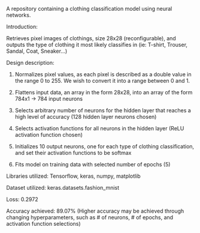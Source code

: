 A repository containing a clothing classification model using neural networks.

Introduction:

Retrieves pixel images of clothings, size 28x28 (reconfigurable), and outputs the type of clothing it most likely classifies in (ie: T-shirt, Trouser, Sandal, Coat, Sneaker...)

Design description:

1) Normalizes pixel values, as each pixel is described as a double value in the range 0 to 255. We wish to convert it into a range between 0 and 1.

2) Flattens input data, an array in the form 28x28, into an array of the form 784x1 -> 784 input neurons

3) Selects arbitrary number of neurons for the hidden layer that reaches a high level of accuracy (128 hidden layer neurons chosen)

4) Selects activation functions for all neurons in the hidden layer (ReLU activation function chosen)

5) Initializes 10 output neurons, one for each type of clothing classification, and set their activation functions to be softmax

6) Fits model on training data with selected number of epochs (5)

Libraries utilized: Tensorflow, keras, numpy, matplotlib

Dataset utilized: keras.datasets.fashion_mnist

Loss: 0.2972

Accuracy achieved: 89.07% (Higher accuracy may be achieved through changing hyperparameters, such as # of neurons, # of epochs, and activation function selections)
